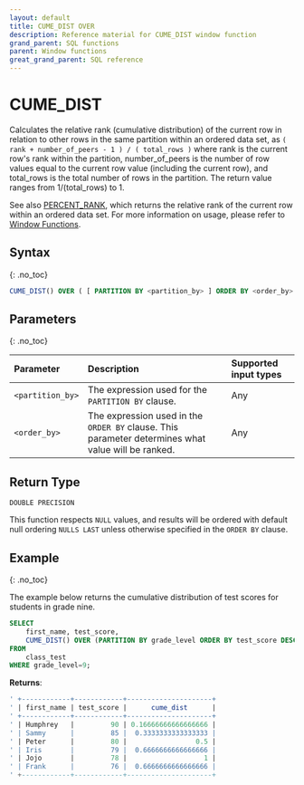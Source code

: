 ```yaml
---
layout: default
title: CUME_DIST OVER
description: Reference material for CUME_DIST window function
grand_parent: SQL functions
parent: Window functions
great_grand_parent: SQL reference
---
```


# CUME_DIST

Calculates the relative rank (cumulative distribution) of the current row in relation to other rows in the same partition within an ordered data set, as 
`( rank + number_of_peers - 1 ) / ( total_rows )`
where rank is the current row's rank within the partition, number_of_peers is the number of row values equal to the current row value (including the current row), and total_rows is the total number of rows in the partition.
The return value ranges from 1/(total_rows) to 1.

See also [PERCENT_RANK](./percent-rank.md), which returns the relative rank of the current row within an ordered data set. For more information on usage, please refer to [Window Functions](./window-functions.md).

## Syntax
{: .no_toc}

```sql
CUME_DIST() OVER ( [ PARTITION BY <partition_by> ] ORDER BY <order_by> [ASC|DESC] )
```

## Parameters 
{: .no_toc}

| Parameter | Description                                      | Supported input types | 
| :--------- | :------------------------------------------------ | :------------| 
| `<partition_by>`    | The expression used for the `PARTITION BY` clause.                                                | Any |
| `<order_by>`    | The expression used in the `ORDER BY` clause. This parameter determines what value will be ranked.  | Any |

## Return Type
`DOUBLE PRECISION`

This function respects `NULL` values, and results will be ordered with default null ordering `NULLS LAST` unless otherwise specified in the `ORDER BY` clause.

## Example
{: .no_toc}

The example below returns the cumulative distribution of test scores for students in grade nine.

```sql
SELECT
	first_name, test_score,
	CUME_DIST() OVER (PARTITION BY grade_level ORDER BY test_score DESC) as cume_dist
FROM
	class_test
WHERE grade_level=9;
```

**Returns**:

```sql
' +------------+------------+---------------------+
' | first_name | test_score |      cume_dist      |
' +------------+------------+---------------------+
' | Humphrey   |         90 | 0.16666666666666666 |
' | Sammy      |         85 |  0.3333333333333333 |
' | Peter      |         80 |                 0.5 |
' | Iris       |         79 |  0.6666666666666666 |
' | Jojo       |         78 |                   1 |
' | Frank      |         76 |  0.6666666666666666 |
' +------------+------------+---------------------+
```